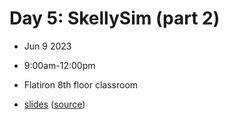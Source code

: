 # Day 5: SkellySim (part 2)
- Jun 9 2023
- 9:00am-12:00pm
- Flatiron 8th floor classroom

- [slides](https://lamsoa729.github.io/BPMSummerSchool/Day5:SkellySim_part2/slides.html) ([source](main.md))
